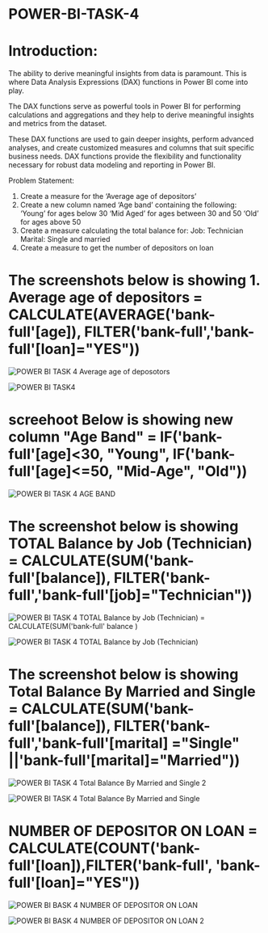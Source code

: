 # POWER-BI-TASK-4

# Introduction:

The ability to derive meaningful insights from data is paramount. This is where Data Analysis Expressions (DAX) functions in Power BI come into play.

The DAX functions serve as powerful tools in Power BI for performing calculations and aggregations and they help to derive meaningful insights and metrics from the dataset.

These DAX functions are used to gain deeper insights, perform advanced analyses, and create customized measures and columns that suit specific business needs. DAX functions provide the flexibility and functionality necessary for robust data modeling and reporting in Power BI.

Problem Statement:
1. Create a measure for the ‘Average age of depositors’
2. Create a new column named ‘Age band’ containing the following:
  ‘Young’ for ages below 30
  ‘Mid Aged’ for ages between 30 and 50
  ‘Old’ for ages above 50
3. Create a measure calculating the total balance for:
  Job: Technician
  Marital: Single and married
4. Create a measure to get the number of depositors on loan

# The screenshots below is showing 1. Average age of depositors = CALCULATE(AVERAGE('bank-full'[age]), FILTER('bank-full','bank-full'[loan]="YES"))

![POWER BI TASK 4 Average age of deposotors](https://github.com/Tonyigba/POWER-BI-TASK-4/assets/143624967/51354438-e11b-406f-a70d-45b05110d089)

![POWER BI TASK4](https://github.com/Tonyigba/POWER-BI-TASK-4/assets/143624967/1313f57c-658a-434b-92a6-408120859340)


# screehoot Below is showing new column "Age Band" = IF('bank-full'[age]<30, "Young", IF('bank-full'[age]<=50, "Mid-Age", "Old"))

![POWER BI TASK 4 AGE BAND](https://github.com/Tonyigba/POWER-BI-TASK-4/assets/143624967/eed394d6-0267-4498-ba1c-5de14f4befa3)


# The screenshot below is showing TOTAL Balance by Job (Technician) = CALCULATE(SUM('bank-full'[balance]), FILTER('bank-full','bank-full'[job]="Technician"))

![POWER BI TASK 4 TOTAL Balance by Job (Technician) = CALCULATE(SUM('bank-full' balance )](https://github.com/Tonyigba/POWER-BI-TASK-4/assets/143624967/14f46bf1-6364-4e68-9ea9-e36d169ea71c)

![POWER BI TASK 4 TOTAL Balance by Job (Technician)](https://github.com/Tonyigba/POWER-BI-TASK-4/assets/143624967/b5ef2ef8-9198-4abe-a126-d52c9594085f)


# The screenshot below is showing Total Balance By Married and Single = CALCULATE(SUM('bank-full'[balance]), FILTER('bank-full','bank-full'[marital] ="Single" ||'bank-full'[marital]="Married"))

![POWER BI TASK 4 Total Balance By Married and Single  2](https://github.com/Tonyigba/POWER-BI-TASK-4/assets/143624967/44bdbd99-1194-4bc1-b335-5b902ccec5a7)

![POWER BI TASK 4 Total Balance By Married and Single](https://github.com/Tonyigba/POWER-BI-TASK-4/assets/143624967/ae04e396-d89c-4023-97d0-6527d012be18)


# NUMBER OF DEPOSITOR ON LOAN = CALCULATE(COUNT('bank-full'[loan]),FILTER('bank-full', 'bank-full'[loan]="YES"))

![POWER BI BASK 4 NUMBER OF DEPOSITOR ON LOAN](https://github.com/Tonyigba/POWER-BI-TASK-4/assets/143624967/5df76705-fdac-427e-8664-1b0ef6b01a78)

![POWER BI BASK 4 NUMBER OF DEPOSITOR ON LOAN  2](https://github.com/Tonyigba/POWER-BI-TASK-4/assets/143624967/065dbda0-4c01-491a-9df6-51c2e4b5afe7)

